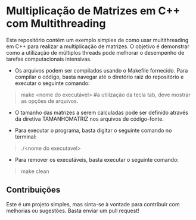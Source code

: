 # Multiplicação de Matrizes em C++ com Multithreading
Este repositório contém um exemplo simples de como usar multithreading em C++ para realizar a multiplicação de matrizes. O objetivo é demonstrar como a utilização de múltiplos threads pode melhorar o desempenho de tarefas computacionais intensivas.

- Os arquivos podem ser compilados usando o Makefile fornecido. Para compilar o código, basta navegar até o diretório raiz do repositório e executar o seguinte comando:
> make <nome do executável> #a utilização da tecla tab, deve mostrar as opções de arquivos.

- O tamanho das matrizes a serem calculadas pode ser definido através da diretiva TAMANHOMATRIZ nos arquivos de código-fonte.

- Para executar o programa, basta digitar o seguinte comando no terminal:
> ./\<nome do executavel\>
  
- Para remover os executáveis, basta executar o seguinte comando:
> make clean
  
  ## Contribuições
  Este é um projeto simples, mas sinta-se à vontade para contribuir com melhorias ou sugestões. Basta enviar um pull request!
